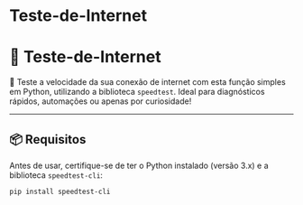 # Teste-de-Internet

# 🧪 Teste-de-Internet

🚀 Teste a velocidade da sua conexão de internet com esta função simples em Python, utilizando a biblioteca `speedtest`. Ideal para diagnósticos rápidos, automações ou apenas por curiosidade!

---

## 📦 Requisitos

Antes de usar, certifique-se de ter o Python instalado (versão 3.x) e a biblioteca `speedtest-cli`:

```bash
pip install speedtest-cli
